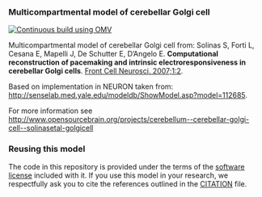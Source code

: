 ### Multicompartmental model of cerebellar Golgi cell 

[![Continuous build using OMV](https://github.com/OpenSourceBrain/SolinasEtAl-GolgiCell/actions/workflows/omv-ci.yml/badge.svg)](https://github.com/OpenSourceBrain/SolinasEtAl-GolgiCell/actions/workflows/omv-ci.yml)

Multicompartmental model of cerebellar Golgi cell from: Solinas S, Forti L, Cesana E, Mapelli J, 
De Schutter E, D’Angelo E. **Computational reconstruction of pacemaking and intrinsic electroresponsiveness 
in cerebellar Golgi cells**. [Front Cell Neurosci. 2007;1:2](http://journal.frontiersin.org/article/10.3389/neuro.03.002.2007/abstract). 

Based on implementation in NEURON taken from: http://senselab.med.yale.edu/modeldb/ShowModel.asp?model=112685.

For more information see 
http://www.opensourcebrain.org/projects/cerebellum--cerebellar-golgi-cell--solinasetal-golgicell


### Reusing this model

The code in this repository is provided under the terms of the [software license](LICENSE) included with it. If you use this model in your research, we respectfully ask you to cite the references outlined in the [CITATION](CITATION.md) file.

